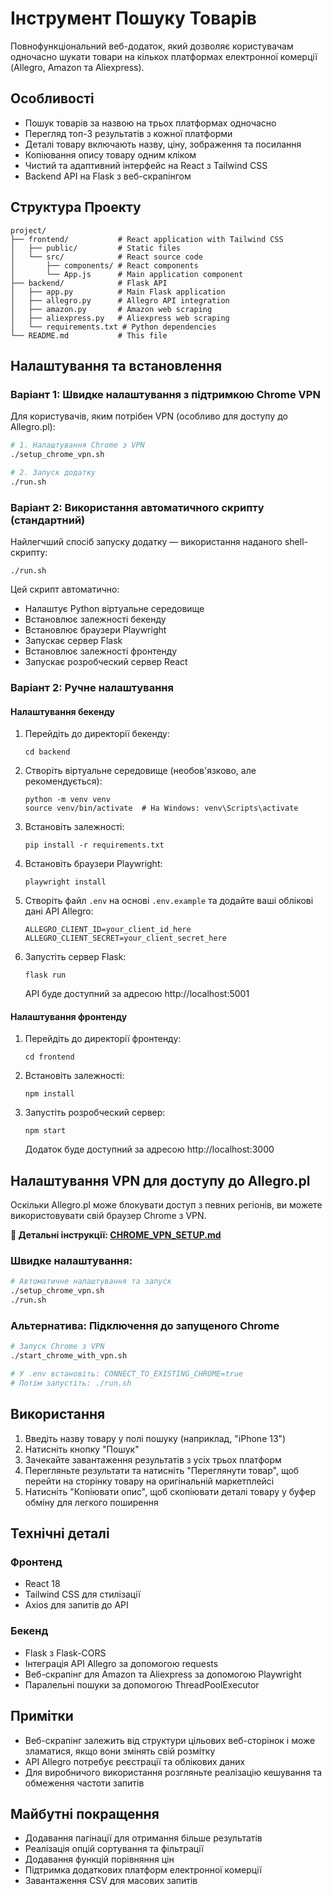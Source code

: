 # Інструмент Пошуку Товарів

Повнофункціональний веб-додаток, який дозволяє користувачам одночасно шукати товари на кількох платформах електронної комерції (Allegro, Amazon та Aliexpress).

## Особливості

- Пошук товарів за назвою на трьох платформах одночасно
- Перегляд топ-3 результатів з кожної платформи
- Деталі товару включають назву, ціну, зображення та посилання
- Копіювання опису товару одним кліком
- Чистий та адаптивний інтерфейс на React з Tailwind CSS
- Backend API на Flask з веб-скрапінгом

## Структура Проекту

```
project/
├── frontend/           # React application with Tailwind CSS
│   ├── public/         # Static files
│   └── src/            # React source code
│       ├── components/ # React components
│       └── App.js      # Main application component
├── backend/            # Flask API
│   ├── app.py          # Main Flask application
│   ├── allegro.py      # Allegro API integration
│   ├── amazon.py       # Amazon web scraping
│   ├── aliexpress.py   # Aliexpress web scraping
│   └── requirements.txt # Python dependencies
└── README.md           # This file
```

## Налаштування та встановлення

### Варіант 1: Швидке налаштування з підтримкою Chrome VPN

Для користувачів, яким потрібен VPN (особливо для доступу до Allegro.pl):

```bash
# 1. Налаштування Chrome з VPN
./setup_chrome_vpn.sh

# 2. Запуск додатку
./run.sh
```

### Варіант 2: Використання автоматичного скрипту (стандартний)

Найлегчший спосіб запуску додатку — використання наданого shell-скрипту:

```
./run.sh
```

Цей скрипт автоматично:
- Налаштує Python віртуальне середовище
- Встановлює залежності бекенду
- Встановлює браузери Playwright
- Запускає сервер Flask
- Встановлює залежності фронтенду
- Запускає розробческий сервер React

### Варіант 2: Ручне налаштування

#### Налаштування бекенду

1. Перейдіть до директорії бекенду:
   ```
   cd backend
   ```

2. Створіть віртуальне середовище (необов'язково, але рекомендується):
   ```
   python -m venv venv
   source venv/bin/activate  # На Windows: venv\Scripts\activate
   ```

3. Встановіть залежності:
   ```
   pip install -r requirements.txt
   ```

4. Встановіть браузери Playwright:
   ```
   playwright install
   ```

5. Створіть файл `.env` на основі `.env.example` та додайте ваші облікові дані API Allegro:
   ```
   ALLEGRO_CLIENT_ID=your_client_id_here
   ALLEGRO_CLIENT_SECRET=your_client_secret_here
   ```

6. Запустіть сервер Flask:
   ```
   flask run
   ```
   API буде доступний за адресою http://localhost:5001

#### Налаштування фронтенду

1. Перейдіть до директорії фронтенду:
   ```
   cd frontend
   ```

2. Встановіть залежності:
   ```
   npm install
   ```

3. Запустіть розробческий сервер:
   ```
   npm start
   ```
   Додаток буде доступний за адресою http://localhost:3000

## Налаштування VPN для доступу до Allegro.pl

Оскільки Allegro.pl може блокувати доступ з певних регіонів, ви можете використовувати свій браузер Chrome з VPN.

**📖 Детальні інструкції: [CHROME_VPN_SETUP.md](CHROME_VPN_SETUP.md)**

### Швидке налаштування:
```bash
# Автоматичне налаштування та запуск
./setup_chrome_vpn.sh
./run.sh
```

### Альтернатива: Підключення до запущеного Chrome
```bash
# Запуск Chrome з VPN
./start_chrome_with_vpn.sh

# У .env встановіть: CONNECT_TO_EXISTING_CHROME=true
# Потім запустіть: ./run.sh
```

## Використання

1. Введіть назву товару у полі пошуку (наприклад, "iPhone 13")
2. Натисніть кнопку "Пошук"
3. Зачекайте завантаження результатів з усіх трьох платформ
4. Перегляньте результати та натисніть "Переглянути товар", щоб перейти на сторінку товару на оригінальній маркетплейсі
5. Натисніть "Копіювати опис", щоб скопіювати деталі товару у буфер обміну для легкого поширення

## Технічні деталі

### Фронтенд
- React 18
- Tailwind CSS для стилізації
- Axios для запитів до API

### Бекенд
- Flask з Flask-CORS
- Інтеграція API Allegro за допомогою requests
- Веб-скрапінг для Amazon та Aliexpress за допомогою Playwright
- Паралельні пошуки за допомогою ThreadPoolExecutor

## Примітки

- Веб-скрапінг залежить від структури цільових веб-сторінок і може зламатися, якщо вони змінять свій розмітку
- API Allegro потребує реєстрації та облікових даних
- Для виробничого використання розгляньте реалізацію кешування та обмеження частоти запитів

## Майбутні покращення

- Додавання пагінації для отримання більше результатів
- Реалізація опцій сортування та фільтрації
- Додавання функцій порівняння цін
- Підтримка додаткових платформ електронної комерції
- Завантаження CSV для масових запитів